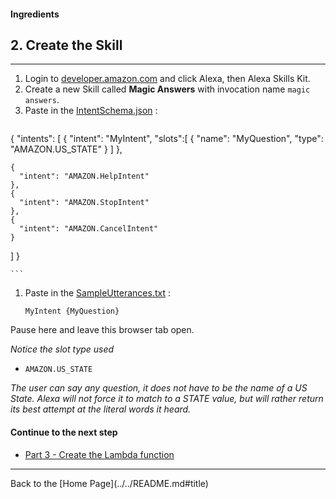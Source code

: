 #### Ingredients
## 2. Create the Skill <a id="title"></a>
<hr />


1. Login to [developer.amazon.com](https://developer.amazon.com) and click Alexa, then Alexa Skills Kit.
1. Create a new Skill called **Magic Answers** with invocation name ```magic answers```.
1. Paste in the [IntentSchema.json](./speechAssets/IntentSchema.json) :
    ```
{
  "intents": [
    {
      "intent": "MyIntent",  "slots":[
          {
            "name": "MyQuestion",
            "type": "AMAZON.US_STATE"
          }
      ]
    },

    {
      "intent": "AMAZON.HelpIntent"
    },
    {
      "intent": "AMAZON.StopIntent"
    },
    {
      "intent": "AMAZON.CancelIntent"
    }
  ]
}

    ```
1. Paste in the [SampleUtterances.txt](speechAssets/SampleUtterances.txt) :
    ```
    MyIntent {MyQuestion}
    ```

Pause here and leave this browser tab open.


*Notice the slot type used*
 + ```AMAZON.US_STATE```

*The user can say any question, it does not have to be the name of a US State.  Alexa will not force it to match to a STATE value, but will rather return its best attempt at the literal words it heard.*


#### Continue to the next step

 * [Part 3 - Create the Lambda function](./PAGE3.md#title)


<hr />
Back to the [Home Page](../../README.md#title)
